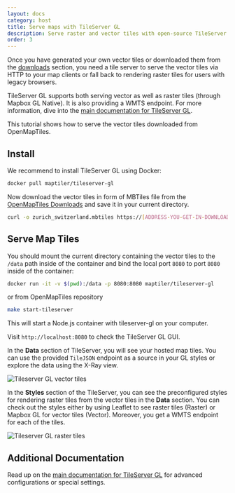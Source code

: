 ```yaml
---
layout: docs
category: host
title: Serve maps with TileServer GL
description: Serve raster and vector tiles with open-source TileServer GL
order: 3
---
```


Once you have generated your own vector tiles or downloaded them from the [downloads](http://openmaptiles.org/downloads) section, you need a tile server to serve the vector tiles via HTTP to your map clients or fall back to rendering raster tiles for users with legacy browsers.

TileServer GL supports both serving vector as well as raster tiles (through Mapbox GL Native). It is also providing a WMTS endpoint. For more information, dive into the [main documentation for TileServer GL](https://tileserver.readthedocs.io/en/latest/).

This tutorial shows how to serve the vector tiles downloaded from OpenMapTiles.

## Install

We recommend to install TileServer GL using Docker:

```bash
docker pull maptiler/tileserver-gl
```

Now download the vector tiles in form of MBTiles file from the [OpenMapTiles Downloads](https://data.maptiler.com/downloads/) and save it in your current directory.

```bash
curl -o zurich_switzerland.mbtiles https://[ADDRESS-YOU-GET-IN-DOWNLOADS]
```

## Serve Map Tiles

You should mount the current directory containing the vector tiles to the `/data` path inside of the container and bind the local port `8080` to port `8080` inside of the container:

```bash
docker run -it -v $(pwd):/data -p 8080:8080 maptiler/tileserver-gl
```

or from OpenMapTiles repository

```bash
make start-tileserver
```

This will start a Node.js container with tileserver-gl on your computer.

Visit `http://localhost:8080` to check the TileServer GL GUI.

In the **Data** section of TileServer, you will see your hosted map tiles. You can use the provided `TileJSON` endpoint as a source in your GL styles or explore the data using the X-Ray view.

![Tileserver GL vector tiles](/media/tileserver_gl_vector_tiles.png)

In the **Styles** section of the TileServer, you can see the preconfigured styles for rendering raster tiles from the vector tiles in the **Data** section. You can check out the styles either by using Leaflet to see raster tiles (Raster) or Mapbox GL for vector tiles (Vector). Moreover, you get a WMTS endpoint for each of the tiles.

![Tileserver GL raster tiles](/media/tileserver_gl_styles.png)

## Additional Documentation

Read up on the [main documentation for TileServer GL](https://tileserver.readthedocs.io/en/latest/) for advanced configurations or special settings.
